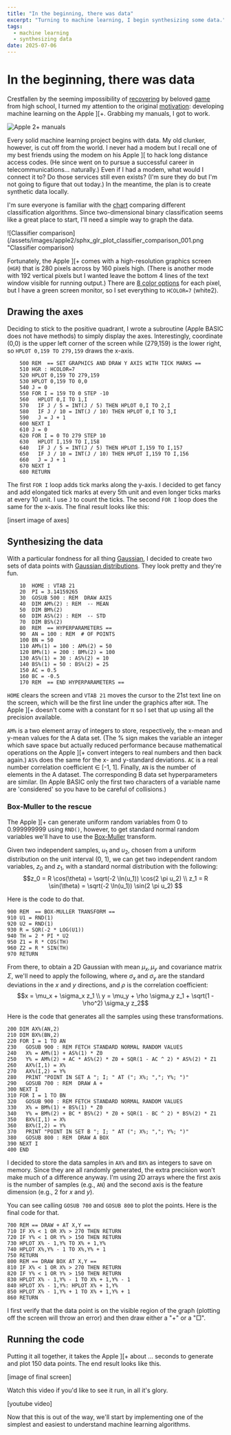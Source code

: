 ```yaml
---
title: "In the beginning, there was data"
excerpt: "Turning to machine learning, I begin synthesizing some data."
tags:
  - machine learning
  - synthesizing data
date: 2025-07-06
---
```


# In the beginning, there was data
Crestfallen by the seeming impossibility of [recovering](/apple-2-blog/recover/) by beloved [game](https://mortalwayfare.com/remnant-from-the-past/) from high school, I turned my attention to the original [motivation](apple-2-blog/motivation/): developing machine learning on the Apple ][+. Grabbing my manuals, I got to work.

![Apple 2+ manuals](/assets/images/apple2/manuals.jpg "Apple 2+ manuals")

Every solid machine learning project begins with data. My old clunker, however, is cut off from the world. I never had a modem but I recall one of my best friends using the modem on his Apple ][ to hack long distance access codes. (He since went on to pursue a successful career in telecommunications... naturally.) Even if I had a modem, what would I connect it to? Do those services still even exists? (I'm sure they do but I'm not going to figure that out today.) In the meantime, the plan is to create synthetic data locally.

I'm sure everyone is familiar with the [chart](https://scikit-learn.org/stable/auto_examples/classification/plot_classifier_comparison.html) comparing different classification algorithms. Since two-dimensional binary classification seems like a great place to start, I'll need a simple way to graph the data.

![Classifier comparison](/assets/images/apple2/sphx_glr_plot_classifier_comparison_001.png "Classifier comparison)

Fortunately, the Apple ][+ comes with a high-resolution graphics screen (`HGR`) that is 280 pixels across by 160 pixels high. (There is another mode with 192 vertical pixels but I wanted leave the bottom 4 lines of the text window visible for running output.) There are [8 color options](https://en.wikipedia.org/wiki/Apple_II_graphics#High-Resolution_%28Hi-Res%29_graphics) for each pixel, but I have a green screen monitor, so I set everything to `HCOLOR=7` (white2).

## Drawing the axes

Deciding to stick to the positive quadrant, I wrote a subroutine (Apple BASIC does not have methods) to simply display the axes. Interestingly, coordinate (0,0) is the upper left corner of the screen while (279,159) is the lower right, so `HPLOT 0,159 TO 279,159` draws the x-axis.

```basic
    500 REM  == SET GRAPHICS AND DRAW Y AXIS WITH TICK MARKS ==
    510 HGR : HCOLOR=7
    520 HPLOT 0,159 TO 279,159
    530 HPLOT 0,159 TO 0,0
    540 J = 0
    550 FOR I = 159 TO 0 STEP -10
    560   HPLOT 0,I TO 1,I
    570   IF J / 5 = INT(J / 5) THEN HPLOT 0,I TO 2,I
    580   IF J / 10 = INT(J / 10) THEN HPLOT 0,I TO 3,I
    590   J = J + 1
    600 NEXT I
    610 J = 0
    620 FOR I = 0 TO 279 STEP 10
    630   HPLOT I,159 TO I,158
    640   IF J / 5 = INT(J / 5) THEN HPLOT I,159 TO I,157
    650   IF J / 10 = INT(J / 10) THEN HPLOT I,159 TO I,156
    660   J = J + 1
    670 NEXT I
    680 RETURN
```
The first `FOR I` loop adds tick marks along the y-axis. I decided to get fancy and add elongated tick marks at every 5th unit and even longer ticks marks at every 10 unit. I use `J` to count the ticks. The second `FOR I` loop does the same for the x-axis. The final result looks like this:

[insert image of axes]

## Synthesizing the data

With a particular fondness for all thing [Gaussian](https://en.wikipedia.org/wiki/Carl_Friedrich_Gauss), I decided to create two sets of data points with [Gaussian distributions](https://en.wikipedia.org/wiki/Normal_distribution). They look pretty and they're fun.

```basic
    10  HOME : VTAB 21
    20  PI = 3.14159265
    30  GOSUB 500 : REM  DRAW AXIS
    40  DIM AM%(2) : REM  -- MEAN
    50  DIM BM%(2)
    60  DIM AS%(2) : REM  -- STD
    70  DIM BS%(2)
    80  REM  == HYPERPARAMETERS ==
    90  AN = 100 : REM  # OF POINTS
    100 BN = 50
    110 AM%(1) = 100 : AM%(2) = 50
    120 BM%(1) = 200 : BM%(2) = 100
    130 AS%(1) = 30 : AS%(2) = 10
    140 BS%(1) = 50 : BS%(2) = 25
    150 AC = 0.5
    160 BC = -0.5
    170 REM  == END HYPERPARAMETERS ==
```
`HOME` clears the screen and `VTAB 21` moves the cursor to the 21st text line on the screen, which will be the first line under the graphics after `HGR`. The Apple ][+ doesn't come with a constant for π so I set that up using all the precision available.

`AM%` is a two element array of integers to store, respectively, the x-mean and y-mean values for the A data set. (The % sign makes the variable an integer which save space but actually reduced performance because mathematical operations on the Apple ][+ convert integers to real numbers and then back again.) `AS%` does the same for the x- and y-standard deviations. `AC` is a real number correlation coefficient ∈ [-1, 1]. Finally, `AN` is the number of elements in the A dataset. The corresponding B data set hyperparameters are similar. (In Apple BASIC only the first two characters of a variable name are 'considered' so you have to be careful of collisions.)

### Box-Muller to the rescue
The Apple ][+ can generate uniform random variables from 0 to 0.999999999 using `RND()`, however, to get standard normal random variables we'll have to use the [Box-Muller](https://en.wikipedia.org/wiki/Box%E2%80%93Muller_transform) transform.

Given two independent samples, $u_1$ and $u_2$, chosen from a uniform distribution on the unit interval (0, 1), we can get two independent random variables, $z_0$ and $z_1$, with a standard normal distribution with the following:
$$z_0 = R \cos(\theta) = \sqrt(-2 \ln(u_1)) \cos(2 \pi u_2) \\
z_1 = R \sin(\theta) = \sqrt(-2 \ln(u_1)) \sin(2 \pi u_2) $$

Here is the code to do that.
```basic
900 REM  == BOX-MULLER TRANSFORM ==
910 U1 = RND(1)
920 U2 = RND(1)
930 R = SQR(-2 * LOG(U1))
940 TH = 2 * PI * U2
950 Z1 = R * COS(TH)
960 Z2 = R * SIN(TH)
970 RETURN
```
From there, to obtain a 2D Gaussian with mean $\mu_x, \mu_y$ and covariance matrix $\Sigma$, we'll need to apply the following, where $\sigma_x$ and $\sigma_y$ are the standard deviations in the $x$ and $y$ directions, and $\rho$ is the correlation coefficient:
$$x = \mu_x + \sigma_x z_1 \\
y = \mu_y + \rho \sigma_y z_1 + \sqrt(1 - \rho^2) \sigma_y z_2$$

Here is the code that generates all the samples using these transformations.
```basic
200 DIM AX%(AN,2)
210 DIM BX%(BN,2)
220 FOR I = 1 TO AN
230   GOSUB 900 : REM FETCH STANDARD NORMAL RANDOM VALUES
240   X% = AM%(1) + AS%(1) * Z0
250   Y% = AM%(2) + AC * AS%(2) * Z0 + SQR(1 - AC ^ 2) * AS%(2) * Z1
260   AX%(I,1) = X%
270   AX%(I,2) = Y%
280   PRINT "POINT IN SET A "; I; " AT ("; X%; ","; Y%; ")"
290   GOSUB 700 : REM  DRAW A +
300 NEXT I
310 FOR I = 1 TO BN
320   GOSUB 900 : REM FETCH STANDARD NORMAL RANDOM VALUES
330   X% = BM%(1) + BS%(1) * Z0
340   Y% = BM%(2) + BC * BS%(2) * Z0 + SQR(1 - BC ^ 2) * BS%(2) * Z1
350   BX%(I,1) = X%
360   BX%(I,2) = Y%
370   PRINT "POINT IN SET B "; I; " AT ("; X%; ","; Y%; ")"
380   GOSUB 800 : REM  DRAW A BOX
390 NEXT I
400 END
```
I decided to store the data samples in `AX%` and `BX%` as integers to save on memory. Since they are all randomly generated, the extra precision won't make much of a difference anyway. I'm using 2D arrays where the first axis is the number of samples (e.g., `AN`) and the second axis is the feature dimension (e.g., 2 for $x$ and $y$).

You can see calling `GOSUB 700` and `GOSUB 800` to plot the points. Here is the final code for that.
```basic
700 REM == DRAW + AT X,Y ==
710 IF X% < 1 OR X% > 270 THEN RETURN
720 IF Y% < 1 OR Y% > 150 THEN RETURN
730 HPLOT X% - 1,Y% TO X% + 1,Y%
740 HPLOT X%,Y% - 1 TO X%,Y% + 1
750 RETURN
800 REM == DRAW BOX AT X,Y ==
810 IF X% < 1 OR X% > 270 THEN RETURN
820 IF Y% < 1 OR Y% > 150 THEN RETURN
830 HPLOT X% - 1,Y% - 1 TO X% + 1,Y% - 1
840 HPLOT X% - 1,Y%: HPLOT X% + 1,Y%
850 HPLOT X% - 1,Y% + 1 TO X% + 1,Y% + 1
860 RETURN
```
I first verify that the data point is on the visible region of the graph (plotting off the screen will throw an error) and then draw either a "+" or a "□".

## Running the code
Putting it all together, it takes the Apple ][+ about ... seconds to generate and plot 150 data points. The end result looks like this.

[image of final screen]

Watch this video if you'd like to see it run, in all it's glory.

[youtube video]

Now that this is out of the way, we'll start by implementing one of the simplest and easiest to understand machine learning algorithms.

